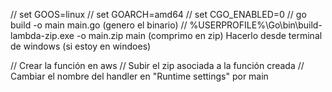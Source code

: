 

// set GOOS=linux
// set GOARCH=amd64
// set CGO_ENABLED=0
// go build -o main main.go		(genero el binario)
// %USERPROFILE%\Go\bin\build-lambda-zip.exe -o main.zip main	(comprimo en zip) Hacerlo desde terminal de windows (si estoy en windoes)

// Crear la función en aws
// Subir el zip asociada a la función creada
// Cambiar el nombre del handler en "Runtime settings" por main

